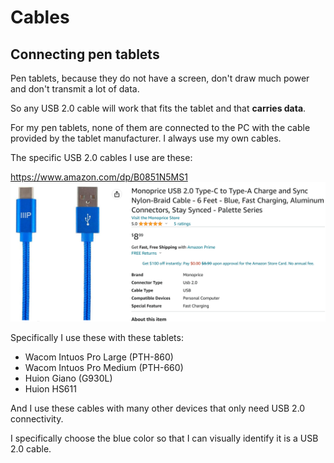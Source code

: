 # Cables

## Connecting pen tablets

Pen tablets, because they do not have a screen, don't draw much power and don't transmit a lot of data.&#x20;

So any USB 2.0 cable will work that fits the tablet and that **carries data**.&#x20;

For my pen tablets, none of them are connected to the PC with the cable provided by the tablet manufacturer. I always use my own cables.

The specific USB 2.0 cables I use are these:

[https://www.amazon.com/dp/B0851N5MS1 ](https://www.amazon.com/dp/B0851N5MS1)[\
](https://www.amazon.com/dp/B0851N5MS1) ![](<../../.gitbook/assets/image (352).png>)

Specifically I use these with these tablets:

* Wacom Intuos Pro Large (PTH-860)
* Wacom Intuos Pro Medium (PTH-660)
* Huion Giano (G930L)
* Huion HS611

And I use these cables with many other devices that only need USB 2.0 connectivity.

I specifically choose the blue color so that I can visually identify it is a USB 2.0 cable.&#x20;








